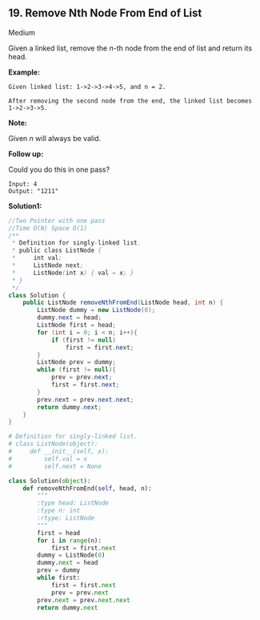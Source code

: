 ## 19. Remove Nth Node From End of List

Medium

Given a linked list, remove the *n*-th node from the end of list and return its head.

**Example:**

```
Given linked list: 1->2->3->4->5, and n = 2.

After removing the second node from the end, the linked list becomes 1->2->3->5.
```

**Note:**

Given *n* will always be valid.

**Follow up:**

Could you do this in one pass?

```
Input: 4
Output: "1211"
```



**Solution1:**

```java
//Two Pointer with one pass
//Time O(N) Space O(1)
/**
 * Definition for singly-linked list.
 * public class ListNode {
 *     int val;
 *     ListNode next;
 *     ListNode(int x) { val = x; }
 * }
 */
class Solution {
    public ListNode removeNthFromEnd(ListNode head, int n) {
        ListNode dummy = new ListNode(0);
        dummy.next = head;
        ListNode first = head;
        for (int i = 0; i < n; i++){
            if (first != null)
                first = first.next;
        }
        ListNode prev = dummy;
        while (first != null){
            prev = prev.next;
            first = first.next;
        }
        prev.next = prev.next.next;
        return dummy.next;
    }
}
```

```python
# Definition for singly-linked list.
# class ListNode(object):
#     def __init__(self, x):
#         self.val = x
#         self.next = None

class Solution(object):
    def removeNthFromEnd(self, head, n):
        """
        :type head: ListNode
        :type n: int
        :rtype: ListNode
        """
        first = head
        for i in range(n):
            first = first.next
        dummy = ListNode(0)
        dummy.next = head
        prev = dummy
        while first:
            first = first.next
            prev = prev.next
        prev.next = prev.next.next
        return dummy.next
```

